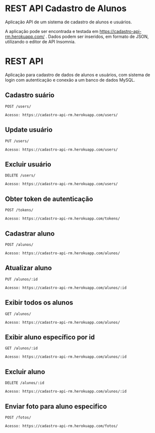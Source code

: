# REST API Cadastro de Alunos

Aplicação API de um sistema de cadastro de alunos e usuários.

A aplicação pode ser encontrada e testada em https://cadastro-api-rm.herokuapp.com/ . Dados podem ser inseridos, em formato de JSON, utilizando o editor de API Insomnia.

# REST API

Aplicação para cadastro de dados de alunos e usuários, com sistema de login com autenticação e conexão a um banco de dados MySQL.



## Cadastro suário

`POST /users/`

    Acesso: https://cadastro-api-rm.herokuapp.com/users/
    
## Update usuário

`PUT /users/`

    Acesso: https://cadastro-api-rm.herokuapp.com/users/
    
## Excluir usuário

`DELETE /users/`

    Acesso: https://cadastro-api-rm.herokuapp.com/users/
    
## Obter token de autenticação

`POST /tokens/`

    Acesso: https://cadastro-api-rm.herokuapp.com/tokens/

## Cadastrar aluno

`POST /alunos/`

    Acesso: https://cadastro-api-rm.herokuapp.com/alunos/
    
## Atualizar aluno

`PUT /alunos/:id`

    Acesso: https://cadastro-api-rm.herokuapp.com/alunos/:id
    
## Exibir todos os alunos

`GET /alunos/`

    Acesso: https://cadastro-api-rm.herokuapp.com/alunos/
    
 ## Exibir aluno específico por id

`GET /alunos/:id`

    Acesso: https://cadastro-api-rm.herokuapp.com/alunos/:id
    
 ## Excluir aluno

`DELETE /alunos/:id`

    Acesso: https://cadastro-api-rm.herokuapp.com/alunos/:id
    
 ## Enviar foto para aluno especifico

`POST /fotos/`

    Acesso: https://cadastro-api-rm.herokuapp.com/fotos/
    


